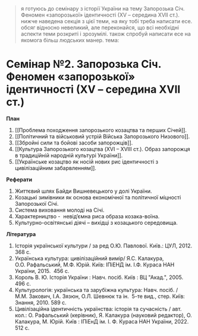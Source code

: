 > я готуюсь до семінару з історії України на тему Запорозька Січ. Феномен «запорозької» ідентичності (ХV – середина ХVІІ ст.). нижче наведена секція з цієї теми, на яку тобі треба написати есе. обсяг відносно невеликий, але переконайся, що всі необхідні аспекти теми розкриті і зрозумілі. також спробуй написати есе на якомога більш людських манер. тема: 

# Семінар №2. Запорозька Січ. Феномен «запорозької» ідентичності (ХV – середина ХVІІ ст.)

**План**

1. [[Проблема походження запорозького козацтва та перших Січей]].
2. [[Політичний та військовий устрій Війська Запорозького Низового]].
3. [[Збройні сили та бойові засоби запорожців]].
4. [[Культура Запорозького козацтва (XVI – XVIII ст.). Образ запорожця в традиційній народній культурі України]].
5. [[Українське козацтво як носій нових рис ідентичності з цивілізаційним забарвленням]].

**Реферати**

1. Життєвий шлях Байди Вишневецького у долі України.
2. Козацькі зимівники як основа економічної та політичної міцності Запорозької Січі.
3. Система виховання молоді на Січі.
4. Характерництво -  невід’ємна риса образа козака-воїна.
5. Культурно-освітянські діячі – вихідці з козацького середовища.

**Література**

1. Історія української культури / за ред О.Ю. Павлової. Київ.: ЦУЛ, 2012. 368 с.
2. Українська культура: цивілізаційний вимір/ Я.С. Калакура, О.О. Рафальський, М.Ф. Юрій. Київ: ІПіЕНД ім. І.Ф. Кураса НАН України, 2015.  456 с.
3. Король В. Ю. Історія України : Навч. посіб. Київ : ВЦ "Акад.", 2005. 496 c.
4. Культурологія: українська та зарубіжна культура: Навч. посіб. / М.М. Закович, І.А. Зязюн, О.Л. Шевнюк та ін.  5-те вид., стер. Київ: Знання, 2010. 589 с.
5. Цивілізаційна ідентичність українства: історія та сучасність / авт. кол.: О. Рафальський (керівник), Я. Калакура (науковий редактор), О. Калакура, М. Юрій. Київ : ІПіЕнД ім. І. Ф. Кураса НАН України, 2022. 512 с.

